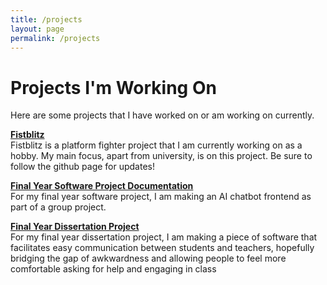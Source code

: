 ```yaml
---
title: /projects
layout: page
permalink: /projects
---
```


# Projects I'm Working On 
Here are some projects that I have worked on or am working on currently.

[**Fistblitz**](https://shebbgames.itch.io/fistblitz)\
Fistblitz is a platform fighter project that I am currently working on as a hobby. My main focus, apart from university, is on this project. Be sure to follow the github page for updates!

[**Final Year Software Project Documentation**](https://sebaprenovost.com/Greggs-Project/)\
For my final year software project, I am making an AI chatbot frontend as part of a group project.

[**Final Year Dissertation Project**](https://project.sebaprenovost.com/)\
For my final year dissertation project, I am making a piece of software that facilitates easy communication between students and teachers, hopefully bridging the gap of awkwardness and allowing people to feel more comfortable asking for help and engaging in class
